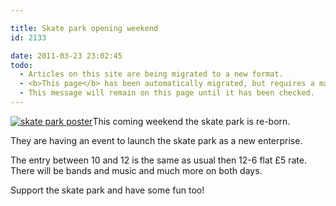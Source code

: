 ```yaml
---

title: Skate park opening weekend
id: 2133

date: 2011-03-23 23:02:45
todo:
  - Articles on this site are being migrated to a new format.
  - <b>This page</b> has been automatically migrated, but requires a manual check-&amp;-tune to ensure the format and links all work as expected.
  - This message will remain on this page until it has been checked.
---
```


[![skate park poster](http://www.pompeybug.co.uk/wp-content/uploads/2011/03/skatepark-211x300.jpg "skate park poster")](http://www.pompeybug.co.uk/wp-content/uploads/2011/03/skatepark.jpg)This coming weekend the skate park is re-born.

They are having an event to launch the skate park as a new enterprise.

The entry between 10 and 12 is the same as usual then 12-6 flat £5 rate. There will be bands and music and much more on both days.

Support the skate park and have some fun too!